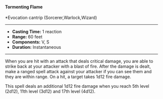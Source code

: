 #### Tormenting Flame
*Evocation cantrip (Sorcerer,Warlock,Wizard)
___
- **Casting Time:** 1 reaction
- **Range:** 60 feet
- **Components:** V, S
- **Duration:** Instantaneous
---
When you are hit with an attack that deals critical damage, you are able to strike back at your attacker with a blast of fire. After the damage is dealt, make a ranged spell attack against your attacker if you can see them and they are within range. On a hit, a target takes 1d12 fire damage.

This spell deals an additional 1d12 fire damage when you reach 5th level (2d12), 11th level (3d12) and 17th level (4d12).
